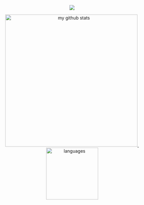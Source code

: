 <a href="#">
    <p align="center">
        <img src="https://github-profile-trophy.vercel.app/?username=liuzheng644607&column=7&theme=onedark"/>
    </p>
</a>
<a align="center" href="#">
<p align="center">
    <img src="https://github-readme-stats.vercel.app/api?username=liuzheng644607&show_icons=true&theme=tokyonight" alt="my github stats" width="420"/>&nbsp;<img src="https://github-readme-stats.vercel.app/api/top-langs/?username=liuzheng644607&layout=compact&theme=tokyonight" alt="languages" height="165">
    </p>
</a>
